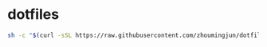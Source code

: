 # dotfiles
```bash
sh -c "$(curl -sSL https://raw.githubusercontent.com/zhoumingjun/dotfiles/master/.bin/dotfiles-install.sh)"
```
